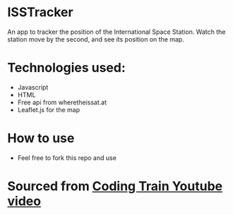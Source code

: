 # ISSTracker
An app to tracker the position of the International Space Station. Watch the station move by the second, and see its position on the map.

# Technologies used:
* Javascript
* HTML
* Free api from wheretheissat.at
* Leaflet.js for the map

# How to use
* Feel free to fork this repo and use

# Sourced from [Coding Train Youtube video](https://youtu.be/uxf0--uiX0I) 
